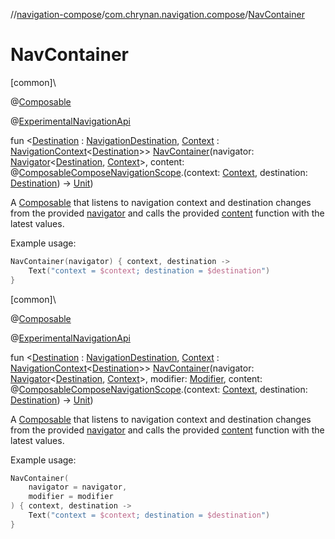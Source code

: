 //[navigation-compose](../../index.md)/[com.chrynan.navigation.compose](index.md)/[NavContainer](-nav-container.md)

# NavContainer

[common]\

@[Composable](https://developer.android.com/reference/kotlin/androidx/compose/runtime/Composable.html)

@[ExperimentalNavigationApi](../../../navigation-core/navigation-core/com.chrynan.navigation/-experimental-navigation-api/index.md)

fun &lt;[Destination](-nav-container.md) : [NavigationDestination](../../../navigation-core/com.chrynan.navigation/-navigation-destination/index.md), [Context](-nav-container.md) : [NavigationContext](../../../navigation-core/navigation-core/com.chrynan.navigation/-navigation-context/index.md)&lt;[Destination](-nav-container.md)&gt;&gt; [NavContainer](-nav-container.md)(navigator: [Navigator](../../../navigation-core/navigation-core/com.chrynan.navigation/-navigator/index.md)&lt;[Destination](-nav-container.md), [Context](-nav-container.md)&gt;, content: @[Composable](https://developer.android.com/reference/kotlin/androidx/compose/runtime/Composable.html)[ComposeNavigationScope](-compose-navigation-scope/index.md).(context: [Context](-nav-container.md), destination: [Destination](-nav-container.md)) -&gt; [Unit](https://kotlinlang.org/api/latest/jvm/stdlib/kotlin/-unit/index.html))

A [Composable](https://developer.android.com/reference/kotlin/androidx/compose/runtime/Composable.html) that listens to navigation context and destination changes from the provided [navigator](-nav-container.md) and calls the provided [content](https://developer.android.com/reference/kotlin/androidx/compose/runtime/Composable.html) function with the latest values.

Example usage:

```kotlin
NavContainer(navigator) { context, destination ->
    Text("context = $context; destination = $destination")
}
```

[common]\

@[Composable](https://developer.android.com/reference/kotlin/androidx/compose/runtime/Composable.html)

@[ExperimentalNavigationApi](../../../navigation-core/navigation-core/com.chrynan.navigation/-experimental-navigation-api/index.md)

fun &lt;[Destination](-nav-container.md) : [NavigationDestination](../../../navigation-core/com.chrynan.navigation/-navigation-destination/index.md), [Context](-nav-container.md) : [NavigationContext](../../../navigation-core/navigation-core/com.chrynan.navigation/-navigation-context/index.md)&lt;[Destination](-nav-container.md)&gt;&gt; [NavContainer](-nav-container.md)(navigator: [Navigator](../../../navigation-core/navigation-core/com.chrynan.navigation/-navigator/index.md)&lt;[Destination](-nav-container.md), [Context](-nav-container.md)&gt;, modifier: [Modifier](https://developer.android.com/reference/kotlin/androidx/compose/ui/Modifier.html), content: @[Composable](https://developer.android.com/reference/kotlin/androidx/compose/runtime/Composable.html)[ComposeNavigationScope](-compose-navigation-scope/index.md).(context: [Context](-nav-container.md), destination: [Destination](-nav-container.md)) -&gt; [Unit](https://kotlinlang.org/api/latest/jvm/stdlib/kotlin/-unit/index.html))

A [Composable](https://developer.android.com/reference/kotlin/androidx/compose/runtime/Composable.html) that listens to navigation context and destination changes from the provided [navigator](-nav-container.md) and calls the provided [content](https://developer.android.com/reference/kotlin/androidx/compose/runtime/Composable.html) function with the latest values.

Example usage:

```kotlin
NavContainer(
    navigator = navigator,
    modifier = modifier
) { context, destination ->
    Text("context = $context; destination = $destination")
}
```
